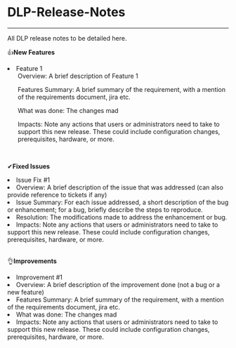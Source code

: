 # DLP-Release-Notes
<hr>
All DLP release notes to be detailed here.

👍<b>New Features</b>
<li> Feature 1 
  <ul>Overview: A brief description of Feature 1</ul>
  <ul>Features Summary: A brief summary of the requirement, with a mention of the requirements document, jira etc.</ul>
  <ul>What was done: The changes mad  </ul>
  <ul>Impacts: Note any actions that users or administrators need to take to support this new release. These could include configuration changes, prerequisites, hardware, or more.</ul>
</li>
<br>

✔<b>Fixed Issues</b>
<li> Issue Fix #1
  <li>Overview: A brief description of the issue that was addressed (can also provide reference to tickets if any)</li>
  <li>Issue Summary: For each issue addressed, a short description of the bug or enhancement; for a bug, briefly describe the steps to reproduce.</li>
  <li>Resolution: The modifications made to address the enhancement or bug.</li>
  <li>Impacts: Note any actions that users or administrators need to take to support this new release. These could include configuration changes, prerequisites, hardware, or more.</li>
  </li>
<br>

👌<b>Improvements</b>
<li> Improvement #1
  <li>Overview: A brief description of the improvement done (not a bug or a new feature)</li>
  <li>Features Summary: A brief summary of the requirement, with a mention of the requirements document, jira etc.</li>
  <li>What was done: The changes mad  </li>
  <li>Impacts: Note any actions that users or administrators need to take to support this new release. These could include configuration changes, prerequisites, hardware, or more.</li>
</li>
<br>


